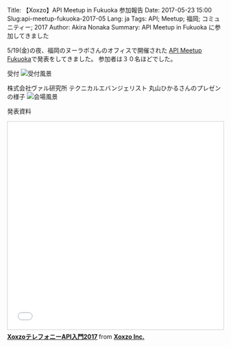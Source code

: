 Title: 【Xoxzo】API Meetup in Fukuoka 参加報告
Date: 2017-05-23 15:00
Slug:api-meetup-fukuoka-2017-05
Lang: ja
Tags: API; Meetup; 福岡; コミュニティー; 2017
Author: Akira Nonaka
Summary: API Meetup in Fukuoka に参加してきました

5/19(金)の夜、福岡のヌーラボさんのオフィスで開催された
[API Meetup Fukuoka](https://api-meetup.doorkeeper.jp/events/59433)で発表をしてきました。
参加者は３０名ほどでした。

受付
![受付風景]({filename}/images/api-meetup-fukuoka-2017/P1060859.JPG)

株式会社ヴァル研究所 テクニカルエバンジェリスト
丸山ひかるさんのプレゼンの様子
![会場風景]({filename}/images/api-meetup-fukuoka-2017/P1060860.JPG)

発表資料

<iframe src="//www.slideshare.net/slideshow/embed_code/key/riiW3gETwnnuy5" width="595" height="485" frameborder="0" marginwidth="0" marginheight="0" scrolling="no" style="border:1px solid #CCC; border-width:1px; margin-bottom:5px; max-width: 100%;" allowfullscreen> </iframe> <div style="margin-bottom:5px"> <strong> <a href="//www.slideshare.net/xoxzo/xoxzoapi2017" title="XoxzoテレフォニーAPI入門2017" target="_blank">XoxzoテレフォニーAPI入門2017</a> </strong> from <strong><a target="_blank" href="https://www.slideshare.net/xoxzo">Xoxzo Inc.</a></strong> </div>
